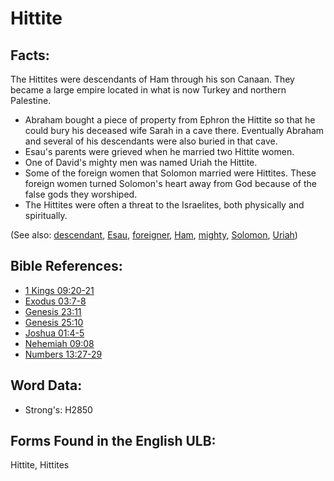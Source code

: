 # Hittite

## Facts:

The Hittites were descendants of Ham through his son Canaan. They became a large empire located in what is now Turkey and northern Palestine.

* Abraham bought a piece of property from Ephron the Hittite so that he could bury his deceased wife Sarah in a cave there. Eventually Abraham and several of his descendants were also buried in that cave.
* Esau's parents were grieved when he married two Hittite women.
* One of David's mighty men was named Uriah the Hittite.
* Some of the foreign women that Solomon married were Hittites. These foreign women turned Solomon's heart away from God because of the false gods they worshiped.
* The Hittites were often a threat to the Israelites, both physically and spiritually.

(See also: [descendant](../other/descendant.md), [Esau](../names/esau.md), [foreigner](../other/foreigner.md), [Ham](../names/ham.md), [mighty](../other/mighty.md), [Solomon](../names/solomon.md), [Uriah](../names/uriah.md))

## Bible References:

* [1 Kings 09:20-21](rc://en/tn/help/1ki/09/20)
* [Exodus 03:7-8](rc://en/tn/help/exo/03/07)
* [Genesis 23:11](rc://en/tn/help/gen/23/11)
* [Genesis 25:10](rc://en/tn/help/gen/25/10)
* [Joshua 01:4-5](rc://en/tn/help/jos/01/04)
* [Nehemiah 09:08](rc://en/tn/help/neh/09/08)
* [Numbers 13:27-29](rc://en/tn/help/num/13/27)

## Word Data:

* Strong's: H2850

## Forms Found in the English ULB:

Hittite, Hittites
